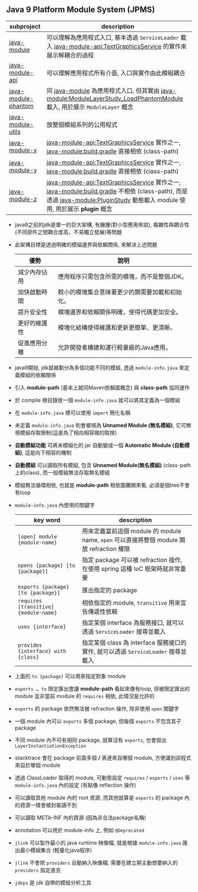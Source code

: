 ## Java 9 Platform Module System (JPMS)

| subproject                                                   | description                                                                                                                                                                                                                                                                                                                                                 |
|--------------------------------------------------------------|-------------------------------------------------------------------------------------------------------------------------------------------------------------------------------------------------------------------------------------------------------------------------------------------------------------------------------------------------------------|
| [java-module](../java-module/src/main/java/)                 | 可以理解為應用程式入口, 基本透過 `ServiceLoader` 載入 [java-module-api:TextGraphicsService](../java-module-api/src/main/java/org/aery/study/java/module/api/TextGraphicsService.java) 的實作來展示解耦合的過程                                                                                                                                                                           |
| [java-module-api](../java-module-api/src/main/java/)         | 可以理解應用程式所有介面, 入口與實作由此模組耦合                                                                                                                                                                                                                                                                                                                                   |
| [java-module-phantom](../java-module-phantom/src/main/java/) | 同 [java-module](../java-module/src/main/java/) 為應用程式入口, 但其實由 [java-module:ModuleLayerStudy_LoadPhantomModule](../java-module/src/main/java/org/aery/study/java/module/ModuleLayerStudy_LoadPhantomModule.java) 載入, 用於展示 `ModuleLayer` 概念                                                                                                                    | 
| [java-module-utils](../java-module-utils/src/main/java/)     | 放整個模組系列的公用程式                                                                                                                                                                                                                                                                                                                                                |
| [java-module-x](../java-module-x/src/main/java/)             | [java-module-api:TextGraphicsService](../java-module-api/src/main/java/org/aery/study/java/module/api/TextGraphicsService.java) 實作之一, [java-module:build.gradle](../java-module/build.gradle) 直接相依 (class-path)                                                                                                                                             |
| [java-module-y](../java-module-y/src/main/java/)             | [java-module-api:TextGraphicsService](../java-module-api/src/main/java/org/aery/study/java/module/api/TextGraphicsService.java) 實作之一, [java-module:build.gradle](../java-module/build.gradle) 直接相依 (class-path)                                                                                                                                             |
| [java-module-z](../java-module-z/src/main/java/)             | [java-module-api:TextGraphicsService](../java-module-api/src/main/java/org/aery/study/java/module/api/TextGraphicsService.java) 實作之一, [java-module:build.gradle](../java-module/build.gradle) 不相依 (class-path), 而是透過 [java-module:PluginStudy](../java-module/src/main/java/org/aery/study/java/module/PluginStudy.java) 動態載入 module 使用, 用於展示 **plugin** 概念 |

- java9之前的jdk是單一的巨大架構, 有臃腫(對小型應用來說), 複雜性與耦合性(不同部件之間耦合度高，不易獨立發展)等問題
- 此架構目標是透過明確的模組邊界與依賴關係, 來解決上述問題

  | 優勢     | 說明                      |
  |--------|-------------------------|
  | 減少內存佔用 | 應用程序只需包含所需的模塊，而不是整個JDK。 |
  | 加快啟動時間 | 較小的模塊集合意味著更少的類需要加載和初始化。 |
  | 提升安全性  | 模塊邊界和依賴關係明確，使得代碼更加安全。   |
  | 更好的維護性 | 模塊化結構使得維護和更新更簡單、更清晰。    |
  | 促進應用分離 | 允許開發者構建和運行輕量級的Java應用。   |

- java9開始, jdk就被劃分為多個功能不同的模組, 透過 `module-info.java` 來定義模組的依賴關係
- 引入 **module-path** (基本上就同Maven依賴圖概念) 與 **class-path** 協同運作
- 於 compile 根目錄放一個 `module-info.java` 就可以將其定義為一個模組
- 在 `module-info.java` 裡可以使用 `import` 簡化名稱
- 未定義 `module-info.java` 則會被視為 **Unnamed Module (無名模組)**, 它可無視模組存取限制(這是為了相向相容做的取捨)
- **自動模組功能** 可將未模組化的 jar 自動變成一個 **Automatic Module (自動模組)**, 這是向下相容的機制
- **自動模組** 可以讀取所有模組, 包含 **Unnamed Module(無名模組)** (class-path上的class), 而一般模組無法存取無名模組
- 模組無法循環相依, 也就是 **module-path** 相依圖攤開來看, 必須是個tree不會有loop
- `module-info.java` 內使用的關鍵字

  | key word                              | description                                                            |
  |---------------------------------------|------------------------------------------------------------------------|
  | `[open] module {module-name}`         | 用來定義當前這個 module 的 module name, `open` 可以直接將整個 module 開放 refraction 權限            |
  | `opens {package} [to {package}]`      | 指定 package 可以被 refraction 操作, 在使用 spring 這種 IoC 框架時就非常重要               |
  | `exports {package} [to {package}]`    | 匯出指定的 package |
  | `requires [transitive] {module-name}` | 相依指定的 module, `transitive` 用來宣告傳遞性依賴                               |
  | `uses {interface}`                    | 指定某個 interface 為服務接口, 就可以透過 `ServiceLoader` 搜尋並載入                      |
  | `provides {interface} with {class}`   | 指定某個 class 為 interface 服務接口的實作, 就可以透過 `ServiceLoader` 搜尋並載入            |

- 上面的 `to {package}` 可以用來指定對象 module
- `exports … to` 限定匯出會讓 **module-path** 看起來像有loop, 但被限定匯出的 module 並非當前 module 的 `requires` 相依, 此情況是允許的
- `exports` 的 package 依然無法被 refraction 操作, 除非使用 `open` 關鍵字
- 一個 module 內可以 `exports` 多個 package, 但每個 `exports` 不包含其子 package
- 不同 module 內不可有相同 package, 就算沒有 `exports`, 也會拋出 `LayerInstantiationException`
- stacktrace 會在 package 前面多個 **/** 表達來自哪個 module, 方便識別該程式來自於哪個 module
- 透過 ClassLoader 取得的 module, 可動態設定 `requires` / `exports` / `uses` 等 `module-info.java` 內的設定 (有點像 reflection 操作)
- 可以讀取其他 module 內的 root 資源, 而其他就算是 `exports` 的 package 內的資源一樣會被封裝讀不到
- 可以讀取 META-INF 內的資源 (因為非合法package名稱)
- annotation 可以用於 module-info 上, 例如 `@Deprecated`
- `jlink` 可以製作最小的 java runtime 映像檔, 就是根據 `module-info.java` 匯出最小模組集合 (輕量化java程序)
- `jlink` 不會把 `providers` 自動納入映像檔, 需要在建立期主動想要納入的 `providers` 指定進去
- `jdeps` 是 jdk 自帶的模組分析工具
